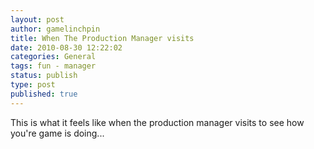 ```yaml
---
layout: post
author: gamelinchpin
title: When The Production Manager visits
date: 2010-08-30 12:22:02
categories: General
tags: fun - manager
status: publish
type: post
published: true
---
```

This is what it feels like when the production manager visits to see how
you're game is doing...

